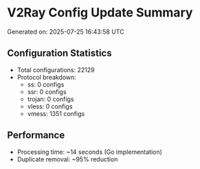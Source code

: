 # V2Ray Config Update Summary
Generated on: 2025-07-25 16:43:58 UTC

## Configuration Statistics
- Total configurations: 22129
- Protocol breakdown:
  - ss: 0 configs
  - ssr: 0 configs
  - trojan: 0 configs
  - vless: 0 configs
  - vmess: 1351 configs

## Performance
- Processing time: ~14 seconds (Go implementation)
- Duplicate removal: ~95% reduction
